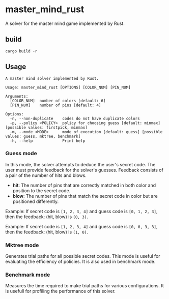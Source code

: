 # master_mind_rust
A solver for the master mind game implemented by Rust.

## build

```shell
cargo build -r
```

## Usage 

```
A master mind solver implemented by Rust.

Usage: master_mind_rust [OPTIONS] [COLOR_NUM] [PIN_NUM]

Arguments:
  [COLOR_NUM]  number of colors [default: 6]
  [PIN_NUM]    number of pins [default: 4]

Options:
  -n, --non-duplicate    codes do not have duplicate colors
  -p, --policy <POLICY>  policy for choosing guess [default: minmax] [possible values: firstpick, minmax]
  -m, --mode <MODE>      mode of execution [default: guess] [possible values: guess, mktree, benchmark]
  -h, --help             Print help
```

### Guess mode

In this mode, the solver attempts to deduce the user's secret code. The user must provide feedback for the solver's guesses. Feedback consists of a pair of the number of hits and blows.

- **hit**: The number of pins that are correctly matched in both color and position to the secret code.
- **blow**: The number of pins that match the secret code in color but are positioned differently.

Example: If secret code is `[1, 2, 3, 4]` and guess code is `[0, 1, 2, 3]`, then the feedback: (hit, blow) is `(0, 3)`.

Example: If secret code is `[1, 2, 3, 4]` and guess code is `[0, 0, 3, 3]`, then the feedback: (hit, blow) is `(1, 0)`.


### Mktree mode

Generates trial paths for all possible secret codes. This mode is useful for evaluating the efficiency of policies. It is also used in benchmark mode.

### Benchmark mode

Measures the time required to make trial paths for various configurations. It is usefull for profiling the performance of this solver.
